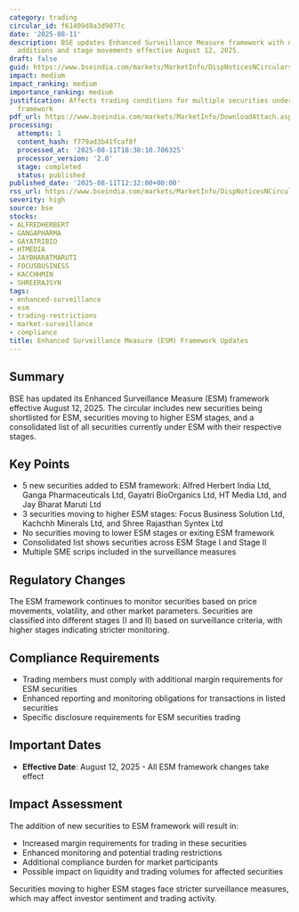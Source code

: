 ```yaml
---
category: trading
circular_id: f61409d8a3d9077c
date: '2025-08-11'
description: BSE updates Enhanced Surveillance Measure framework with new securities
  additions and stage movements effective August 12, 2025.
draft: false
guid: https://www.bseindia.com/markets/MarketInfo/DispNoticesNCirculars.aspx?Noticeid={F007994A-CF03-4EF3-8AED-A6D1605ED45F}&noticeno=20250811-36&dt=08/11/2025&icount=36&totcount=59&flag=0
impact: medium
impact_ranking: medium
importance_ranking: medium
justification: Affects trading conditions for multiple securities under enhanced surveillance
  framework
pdf_url: https://www.bseindia.com/markets/MarketInfo/DownloadAttach.aspx?id=20250811-36&attachedId=cf228ac4-b729-47d2-b09d-e9eba5d9fd12
processing:
  attempts: 1
  content_hash: f779ad3b41fcaf8f
  processed_at: '2025-08-11T18:38:10.706325'
  processor_version: '2.0'
  stage: completed
  status: published
published_date: '2025-08-11T12:32:00+00:00'
rss_url: https://www.bseindia.com/markets/MarketInfo/DispNoticesNCirculars.aspx?Noticeid={F007994A-CF03-4EF3-8AED-A6D1605ED45F}&noticeno=20250811-36&dt=08/11/2025&icount=36&totcount=59&flag=0
severity: high
source: bse
stocks:
- ALFREDHERBERT
- GANGAPHARMA
- GAYATRIBIO
- HTMEDIA
- JAYBHARATMARUTI
- FOCUSBUSINESS
- KACCHHMIN
- SHREERAJSYN
tags:
- enhanced-surveillance
- esm
- trading-restrictions
- market-surveillance
- compliance
title: Enhanced Surveillance Measure (ESM) Framework Updates
---
```


## Summary

BSE has updated its Enhanced Surveillance Measure (ESM) framework effective August 12, 2025. The circular includes new securities being shortlisted for ESM, securities moving to higher ESM stages, and a consolidated list of all securities currently under ESM with their respective stages.

## Key Points

- 5 new securities added to ESM framework: Alfred Herbert India Ltd, Ganga Pharmaceuticals Ltd, Gayatri BioOrganics Ltd, HT Media Ltd, and Jay Bharat Maruti Ltd
- 3 securities moving to higher ESM stages: Focus Business Solution Ltd, Kachchh Minerals Ltd, and Shree Rajasthan Syntex Ltd
- No securities moving to lower ESM stages or exiting ESM framework
- Consolidated list shows securities across ESM Stage I and Stage II
- Multiple SME scrips included in the surveillance measures

## Regulatory Changes

The ESM framework continues to monitor securities based on price movements, volatility, and other market parameters. Securities are classified into different stages (I and II) based on surveillance criteria, with higher stages indicating stricter monitoring.

## Compliance Requirements

- Trading members must comply with additional margin requirements for ESM securities
- Enhanced reporting and monitoring obligations for transactions in listed securities
- Specific disclosure requirements for ESM securities trading

## Important Dates

- **Effective Date**: August 12, 2025 - All ESM framework changes take effect

## Impact Assessment

The addition of new securities to ESM framework will result in:
- Increased margin requirements for trading in these securities
- Enhanced monitoring and potential trading restrictions
- Additional compliance burden for market participants
- Possible impact on liquidity and trading volumes for affected securities

Securities moving to higher ESM stages face stricter surveillance measures, which may affect investor sentiment and trading activity.